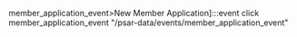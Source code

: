 member_application_event>New Member Application]:::event
click member_application_event "/psar-data/events/member_application_event"
